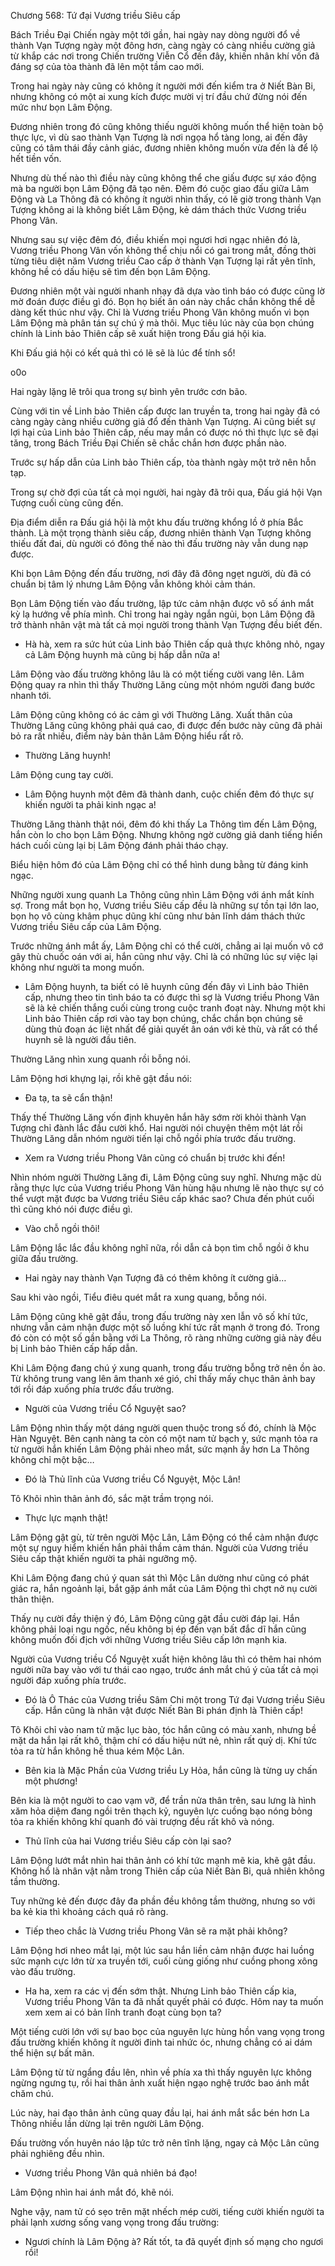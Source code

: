 




Chương 568: Tứ đại Vương triều Siêu cấp


Bách Triều Đại Chiến ngày một tới gần, hai ngày nay dòng người đổ về thành Vạn Tượng ngày một đông hơn, càng ngày có càng nhiều cường giả từ khắp các nơi trong Chiến trường Viễn Cổ đến đây, khiến nhân khí vốn đã đáng sợ của tòa thành đã lên một tầm cao mới.

Trong hai ngày này cũng có không ít người mới đến kiểm tra ở Niết Bàn Bi, nhưng không có một ai xung kích được mười vị trí đầu chứ đừng nói đến mức như bọn Lâm Động.

Đương nhiên trong đó cũng không thiếu người không muốn thể hiện toàn bộ thực lực, vì dù sao thành Vạn Tượng là nơi ngọa hổ tàng long, ai đến đây cũng có tâm thái đầy cảnh giác, đương nhiên không muốn vừa đến là để lộ hết tiền vốn.

Nhưng dù thế nào thì điều này cũng không thể che giấu được sự xáo động mà ba người bọn Lâm Động đã tạo nên. Đêm đó cuộc giao đấu giữa Lâm Động và La Thông đã có không ít người nhìn thấy, có lẽ giờ trong thành Vạn Tượng không ai là không biết Lâm Động, kẻ dám thách thức Vương triều Phong Vân.

Nhưng sau sự việc đêm đó, điều khiến mọi ngươi hơi ngạc nhiên đó là, Vương triều Phong Vân vốn không thể chịu nổi có gai trong mắt, đồng thời từng tiêu diệt năm Vương triều Cao cấp ở thành Vạn Tượng lại rất yên tĩnh, không hề có dấu hiệu sẽ tìm đến bọn Lâm Động.

Đương nhiên một vài người nhanh nhạy đã dựa vào tình báo có được cũng lờ mờ đoán được điều gì đó. Bọn họ biết ân oán này chắc chắn không thể dễ dàng kết thúc như vậy. Chỉ là Vương triều Phong Vân không muốn vì bọn Lâm Động mà phân tán sự chú ý mà thôi. Mục tiêu lúc này của bọn chúng chính là Linh bảo Thiên cấp sẽ xuất hiện trong Đấu giá hội kia.

Khi Đấu giá hội có kết quả thì có lẽ sẽ là lúc để tính sổ!

o0o

Hai ngày lặng lẽ trôi qua trong sự bình yên trước cơn bão.

Cùng với tin về Linh bảo Thiên cấp được lan truyền ta, trong hai ngày đã có càng ngày càng nhiều cường giả đổ đến thành Vạn Tượng. Ai cũng biết sự lợi hại của Linh bảo Thiên cấp, nếu may mắn có được nó thì thực lực sẽ đại tăng, trong Bách Triều Đại Chiến sẽ chắc chắn hơn được phần nào.

Trước sự hấp dẫn của Linh bảo Thiên cấp, tòa thành ngày một trở nên hỗn tạp.

Trong sự chờ đợi của tất cả mọi người, hai ngày đã trôi qua, Đấu giá hội Vạn Tượng cuối cùng cũng đến.

Địa điểm diễn ra Đấu giá hội là một khu đấu trường khổng lồ ở phía Bắc thành. Là một trọng thành siêu cấp, đương nhiên thành Vạn Tượng không thiếu đất đai, dù người có đông thế nào thì đấu trường này vẫn dung nạp được.

Khi bọn Lâm Động đến đấu trường, nơi đây đã đông ngẹt người, dù đã có chuẩn bị tâm lý nhưng Lâm Động vẫn không khỏi cảm thán.

Bọn Lâm Động tiến vào đấu trường, lập tức cảm nhận được vô số ánh mắt kỳ lạ hướng về phía mình. Chỉ trong hai ngày ngắn ngủi, bọn Lâm Động đã trở thành nhân vật mà tất cả mọi người trong thành Vạn Tượng đều biết đến.

- Hà hà, xem ra sức hút của Linh bảo Thiên cấp quả thực không nhỏ, ngay cả Lâm Động huynh mà cũng bị hấp dẫn nữa a!

Lâm Động vào đấu trường không lâu là có một tiếng cười vang lên. Lâm Động quay ra nhìn thì thấy Thường Lăng cùng một nhóm người đang bước nhanh tới.

Lâm Động cũng không có ác cảm gì với Thường Lăng. Xuất thân của Thường Lăng cũng không phải quá cao, đi được đến bước này cũng đã phải bỏ ra rất nhiều, điểm này bản thân Lâm Động hiểu rất rõ.

- Thường Lăng huynh!

Lâm Động cung tay cười.

- Lâm Động huynh một đêm đã thành danh, cuộc chiến đêm đó thực sự khiến người ta phải kinh ngạc a!

Thường Lăng thành thật nói, đêm đó khi thấy La Thông tìm đến Lâm Động, hắn còn lo cho bọn Lâm Động. Nhưng không ngờ cường giả danh tiếng hiển hách cuối cùng lại bị Lâm Động đánh phải tháo chạy.

Biểu hiện hôm đó của Lâm Động chỉ có thể hình dung bằng từ đáng kinh ngạc.

Những người xung quanh La Thông cũng nhìn Lâm Động với ánh mắt kính sợ. Trong mắt bọn họ, Vương triều Siêu cấp đều là những sự tồn tại lớn lao, bọn họ vô cùng khâm phục dũng khí cũng như bản lĩnh dám thách thức Vương triều Siêu cấp của Lâm Động.

Trước những ánh mắt ấy, Lâm Động chỉ có thể cười, chẳng ai lại muốn vô cớ gây thù chuốc oán với ai, hắn cũng như vậy. Chỉ là có những lúc sự việc lại không như người ta mong muốn.

- Lâm Động huynh, ta biết có lẽ huynh cũng đến đây vì Linh bảo Thiên cấp, nhưng theo tin tình báo ta có được thì sợ là Vương triều Phong Vân sẽ là kẻ chiến thắng cuối cùng trong cuộc tranh đoạt này. Nhưng một khi Linh bảo Thiên cấp rơi vào tay bọn chúng, chắc chắn bọn chúng sẽ dùng thủ đoạn ác liệt nhất để giải quyết ân oán với kẻ thù, và rất có thể huynh sẽ là người đầu tiên.

Thường Lăng nhìn xung quanh rồi bỗng nói.

Lâm Động hơi khựng lại, rồi khẽ gật đầu nói:

- Đa tạ, ta sẽ cẩn thận!

Thấy thế Thường Lăng vốn định khuyên hắn hãy sớm rời khỏi thành Vạn Tượng chỉ đành lắc đầu cười khổ. Hai người nói chuyện thêm một lát rồi Thường Lăng dẫn nhóm người tiến lại chỗ ngồi phía trước đấu trường.

- Xem ra Vương triều Phong Vân cũng có chuẩn bị trước khi đến!

Nhìn nhóm người Thường Lăng đi, Lâm Động cũng suy nghĩ. Nhưng mặc dù rằng thực lực của Vương triều Phong Vân hùng hậu nhưng lẽ nào thực sự có thể vượt mặt được ba Vương triều Siêu cấp khác sao? Chưa đến phút cuối thì cũng khó nói được điều gì.

- Vào chỗ ngồi thôi!

Lâm Động lắc lắc đầu không nghĩ nữa, rồi dẫn cả bọn tìm chỗ ngồi ở khu giữa đấu trường.

- Hai ngày nay thành Vạn Tượng đã có thêm không ít cường giả…

Sau khi vào ngồi, Tiểu điêu quét mắt ra xung quang, bỗng nói.

Lâm Động cũng khẽ gật đầu, trong đấu trường này xen lẫn vô số khí tức, nhưng vẫn cảm nhận được một số luồng khí tức rất mạnh ở trong đó. Trong đó còn có một số gần bằng với La Thông, rõ ràng những cường giả này đều bị Linh bảo Thiên cấp hấp dẫn.

Khi Lâm Động đang chú ý xung quanh, trong đấu trường bỗng trở nên ồn ào. Từ không trung vang lên âm thanh xé gió, chỉ thấy mấy chục thân ảnh bay tới rồi đáp xuống phía trước đấu trường.

- Người của Vương triều Cổ Nguyệt sao?

Lâm Động nhìn thấy một dáng người quen thuộc trong số đó, chính là Mộc Hàn Nguyệt. Bên cạnh nàng ta còn có một nam tử bạch y, sức mạnh tỏa ra từ người hắn khiến Lâm Động phải nheo mắt, sức mạnh ấy hơn La Thông không chỉ một bậc…

- Đó là Thủ lĩnh của Vương triều Cổ Nguyệt, Mộc Lân!

Tô Khôi nhìn thân ảnh đó, sắc mặt trầm trọng nói.

- Thực lực mạnh thật!

Lâm Động gật gù, từ trên người Mộc Lân, Lâm Động có thể cảm nhận được một sự nguy hiểm khiến hắn phải thầm cảm thán. Người của Vương triều Siêu cấp thật khiến người ta phải ngưỡng mộ.

Khi Lâm Động đang chú ý quan sát thì Mộc Lân dường như cũng có phát giác ra, hắn ngoảnh lại, bắt gặp ánh mắt của Lâm Động thì chợt nở nụ cười thân thiện.

Thấy nụ cười đầy thiện ý đó, Lâm Động cũng gật đầu cười đáp lại. Hắn không phải loại ngu ngốc, nếu không bị ép đến vạn bất đắc dĩ hắn cũng không muốn đối địch với những Vương triều Siêu cấp lớn mạnh kia.

Người của Vương triều Cổ Nguyệt xuất hiện không lâu thì có thêm hai nhóm người nữa bay vào với tư thái cao ngạo, trước ánh mắt chú ý của tất cả mọi người đáp xuống phía trước.

- Đó là Ô Thác của Vương triều Sâm Chi một trong Tứ đại Vương triều Siêu cấp. Hắn cũng là nhân vật được Niết Bàn Bi phán định là Thiên cấp!

Tô Khôi chỉ vào nam tử mặc lục bào, tóc hắn cũng có màu xanh, nhưng bề mặt da hắn lại rất khô, thậm chí có dấu hiệu nứt nẻ, nhìn rất quỷ dị. Khí tức tỏa ra từ hắn không hề thua kém Mộc Lân.

- Bên kia là Mặc Phần của Vương triều Ly Hỏa, hắn cũng là từng uy chấn một phương!

Bên kia là một người to cao vạm vỡ, để trần nửa thân trên, sau lưng là hình xăm hỏa diệm đang ngồi trên thạch kỷ, nguyên lực cuồng bạo nóng bỏng tỏa ra khiến không khí quanh đó vài trượng đều rất khô và nóng.

- Thủ lĩnh của hai Vương triều Siêu cấp còn lại sao?

Lâm Động lướt mắt nhìn hai thân ảnh có khí tức mạnh mẽ kia, khẽ gật đầu. Không hổ là nhân vật nằm trong Thiên cấp của Niết Bàn Bi, quả nhiên không tầm thường.

Tuy những kẻ đến được đây đa phần đều không tầm thường, nhưng so với ba kẻ kia thì khoảng cách quá rõ ràng.

- Tiếp theo chắc là Vương triều Phong Vân sẽ ra mặt phải không?

Lâm Động hơi nheo mắt lại, một lúc sau hắn liền cảm nhận được hai luồng sức mạnh cực lớn từ xa truyền tới, cuối cùng giống như cuồng phong xông vào đấu trường.

- Ha ha, xem ra các vị đến sớm thật. Nhưng Linh bảo Thiên cấp kia, Vương triều Phong Vân ta đã nhất quyết phải có được. Hôm nay ta muốn xem xem ai có bản lĩnh tranh đoạt cùng bọn ta?

Một tiếng cười lớn với sự bao bọc của nguyên lực hùng hồn vang vọng trong đấu trường khiến không ít người đinh tai nhức óc, nhưng chẳng có ai dám thể hiện sự bất mãn.

Lâm Động từ từ ngẩng đầu lên, nhìn về phía xa thì thấy nguyên lực không ngừng ngưng tụ, rồi hai thân ảnh xuất hiện ngạo nghệ trước bao ánh mắt chăm chú.

Lúc này, hai đạo thân ảnh cũng quay đầu lại, hai ánh mắt sắc bén hơn La Thông nhiều lần dừng lại trên người Lâm Động.

Đấu trường vốn huyên náo lập tức trở nên tĩnh lặng, ngay cả Mộc Lân cũng phải nghiêng đều nhìn.

- Vương triều Phong Vân quả nhiên bá đạo!

Lâm Động nhìn hai ánh mắt đó, khẽ nói.

Nghe vậy, nam tử có sẹo trên mặt nhếch mép cười, tiếng cười khiến người ta phải lạnh xương sống vang vọng trong đấu trường:

- Ngươi chính là Lâm Động à? Rất tốt, ta đã quyết định số mạng cho ngươi rồi!




